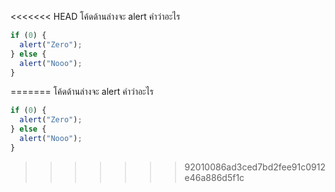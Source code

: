 <<<<<<< HEAD
โค้ดด้านล่างจะ alert คำว่าอะไร

```js
if (0) {
  alert("Zero");
} else {
  alert("Nooo");
}
```
=======
โค้ดด้านล่างจะ alert คำว่าอะไร

```js
if (0) {
  alert("Zero");
} else {
  alert("Nooo");
}
```
>>>>>>> 92010086ad3ced7bd2fee91c0912e46a886d5f1c
